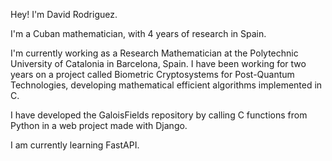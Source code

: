 Hey! I'm David Rodriguez.

I'm a Cuban mathematician, with 4 years of research in Spain.

I'm currently working as a Research Mathematician at the Polytechnic University of Catalonia in Barcelona, Spain. I have been working for two years on a project called Biometric Cryptosystems for Post-Quantum Technologies, developing mathematical efficient algorithms implemented in C.

I have developed the GaloisFields repository by calling C functions from Python in a web project made with Django.

I am currently learning FastAPI.

